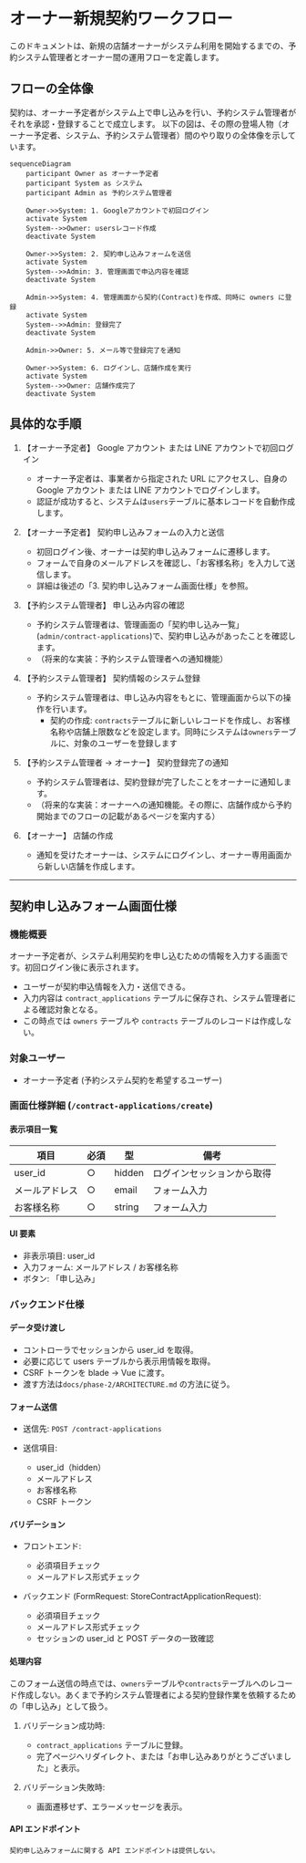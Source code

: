 # オーナー新規契約ワークフロー

このドキュメントは、新規の店舗オーナーがシステム利用を開始するまでの、予約システム管理者とオーナー間の運用フローを定義します。

## フローの全体像

契約は、オーナー予定者がシステム上で申し込みを行い、予約システム管理者がそれを承認・登録することで成立します。
以下の図は、その際の登場人物（オーナー予定者、システム、予約システム管理者）間のやり取りの全体像を示しています。

```mermaid
sequenceDiagram
    participant Owner as オーナー予定者
    participant System as システム
    participant Admin as 予約システム管理者

    Owner->>System: 1. Googleアカウントで初回ログイン
    activate System
    System-->>Owner: usersレコード作成
    deactivate System

    Owner->>System: 2. 契約申し込みフォームを送信
    activate System
    System-->>Admin: 3. 管理画面で申込内容を確認
    deactivate System

    Admin->>System: 4. 管理画面から契約(Contract)を作成、同時に owners に登録
    activate System
    System-->>Admin: 登録完了
    deactivate System

    Admin->>Owner: 5. メール等で登録完了を通知

    Owner->>System: 6. ログインし、店舗作成を実行
    activate System
    System-->>Owner: 店舗作成完了
    deactivate System
```

## 具体的な手順

1.  【オーナー予定者】 Google アカウント または LINE アカウントで初回ログイン

    -   オーナー予定者は、事業者から指定された URL にアクセスし、自身の Google アカウント または LINE アカウントでログインします。
    -   認証が成功すると、システムは`users`テーブルに基本レコードを自動作成します。

2.  【オーナー予定者】 契約申し込みフォームの入力と送信

    -   初回ログイン後、オーナーは契約申し込みフォームに遷移します。
    -   フォームで自身のメールアドレスを確認し、「お客様名称」を入力して送信します。
    -   詳細は後述の「3. 契約申し込みフォーム画面仕様」を参照。

3.  【予約システム管理者】 申し込み内容の確認

    -   予約システム管理者は、管理画面の「契約申し込み一覧」(`admin/contract-applications`)で、契約申し込みがあったことを確認します。
    -   （将来的な実装：予約システム管理者への通知機能）

4.  【予約システム管理者】 契約情報のシステム登録

    -   予約システム管理者は、申し込み内容をもとに、管理画面から以下の操作を行います。
        -   契約の作成: `contracts`テーブルに新しいレコードを作成し、お客様名称や店舗上限数などを設定します。同時にシステムは`owners`テーブルに、対象のユーザーを登録します

5.  【予約システム管理者 → オーナー】 契約登録完了の通知

    -   予約システム管理者は、契約登録が完了したことをオーナーに通知します。
    -   （将来的な実装：オーナーへの通知機能。その際に、店舗作成から予約開始までのフローの記載があるページを案内する）

6.  【オーナー】 店舗の作成
    -   通知を受けたオーナーは、システムにログインし、オーナー専用画面から新しい店舗を作成します。

---

## 契約申し込みフォーム画面仕様

### 機能概要

オーナー予定者が、システム利用契約を申し込むための情報を入力する画面です。初回ログイン後に表示されます。

-   ユーザーが契約申込情報を入力・送信できる。
-   入力内容は `contract_applications` テーブルに保存され、システム管理者による確認対象となる。
-   この時点では `owners` テーブルや `contracts` テーブルのレコードは作成しない。

### 対象ユーザー

-   オーナー予定者 (予約システム契約を希望するユーザー)

### 画面仕様詳細 (`/contract-applications/create`)

#### 表示項目一覧

| 項目           | 必須 | 型     | 備考                       |
| -------------- | ---- | ------ | -------------------------- |
| user_id        | ○    | hidden | ログインセッションから取得 |
| メールアドレス | ○    | email  | フォーム入力               |
| お客様名称     | ○    | string | フォーム入力               |

#### UI 要素

-   非表示項目: user_id
-   入力フォーム: メールアドレス / お客様名称
-   ボタン: 「申し込み」

### バックエンド仕様

#### データ受け渡し

-   コントローラでセッションから user_id を取得。
-   必要に応じて users テーブルから表示用情報を取得。
-   CSRF トークンを blade → Vue に渡す。
-   渡す方法は`docs/phase-2/ARCHITECTURE.md` の方法に従う。

#### フォーム送信

-   送信先: `POST /contract-applications`
-   送信項目:

    -   user_id（hidden）
    -   メールアドレス
    -   お客様名称
    -   CSRF トークン

#### バリデーション

-   フロントエンド:

    -   必須項目チェック
    -   メールアドレス形式チェック

-   バックエンド (FormRequest: StoreContractApplicationRequest):

    -   必須項目チェック
    -   メールアドレス形式チェック
    -   セッションの user_id と POST データの一致確認

#### 処理内容

このフォーム送信の時点では、`owners`テーブルや`contracts`テーブルへのレコード作成しない。あくまで予約システム管理者による契約登録作業を依頼するための「申し込み」として扱う。

1. バリデーション成功時:

    - `contract_applications` テーブルに登録。
    - 完了ページへリダイレクト、または「お申し込みありがとうございました」と表示。

2. バリデーション失敗時:

    - 画面遷移せず、エラーメッセージを表示。

#### API エンドポイント

    契約申し込みフォームに関する API エンドポイントは提供しない。

